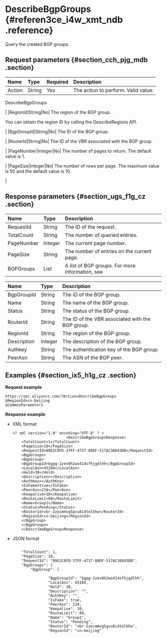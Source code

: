 # DescribeBgpGroups {#referen3ce_i4w_xmt_ndb .reference}

Query the created BGP groups.

## Request parameters {#section_cch_pjg_mdb .section}

|Name|Type|Required|Description|
|:---|:---|:-------|:----------|
|Action|String|Yes| The action to perform. Valid value:

 DescribeBgpGroups

 |
|RegionId|String|No| The region of the BGP group.

 You can obtain the region ID by calling the DescribeRegions API.

 |
|BgpGroupId|String|No| The ID of the BGP group.

 |
|RouterId|String|No| The ID of the VBR associated with the BGP group.

 |
|PageNumber|Integer|No| The number of pages to return. The default value is 1.

 |
|PageSize|Integer|No| The number of rows per page. The maximum value is 50 and the default value is 10.

 |

## Response parameters {#section_ugs_f1g_cz .section}

|Name|Type|Description|
|:---|:---|:----------|
|RequestId|String|The ID of the request.|
|TotalCount|String|The number of queried entries.|
|PageNumber|Integer|The current page number.|
|PageSize|String|The number of entries on the current page.|
|BGPGroups|List|A list of BGP groups. For more information, see|

|Name|Type|Description|
|:---|:---|:----------|
|BgpGroupId|String|The ID of the BGP group.|
|Name|String|The name of the BGP group.|
|Status|String|The status of the BGP group.|
|RouterId|String|The ID of the VBR associated with the BGP group.|
|RegionId|String|The region of the BGP group.|
|Description|Integer|The description of the BGP group.|
|Authkey|String|The authentication key of the BGP group.|
|PeerAsn|String|The ASN of the BGP peer.|

## Examples {#section_ix5_h1g_cz .section}

**Request example**

``` {#createVPCpub}
https://vpc.aliyuncs.com/?Action=DescribeBgpGroups
&RegionId=cn-beijing
&CommonParameters
```

**Response example**

-   XML format

    ```
    <? xml version="1.0" encoding="UTF-8" ? >
                            <DescribeBgpGroupsResponse>
    	<TotalCount>1</TotalCount>
    	<PageSize>10</PageSize>
    	<RequestId>09E2C0FD-37FF-4737-80DF-517AC36D43DB</RequestId>
    	<BgpGroups>
    	<BgpGroup>
    	<BgpGroupId>bgpg-2zev8h2wo414sfhjgdlhh</BgpGroupId>
    	<LocalAsn>45104</LocalAsn>
    	<Hold>30</Hold>
    	<Description></Description>
    	<AuthKey></AuthKey>
    	<IsFake>true</IsFake>
    	<PeerAsn>234</PeerAsn>
    	<Keepalive>10</Keepalive>
    	<RouteLimit>99</RouteLimit>
    	<Name>Group1</Name>
    	<Status>Pending</Status>
    	<RouterId>vbr-2zecmmvg5gvu8i4telkhw</RouterId>
    	<RegionId>cn-beijing</RegionId>
    	</BgpGroup>
    	</BgpGroups>
    	</DescribeBgpGroupsResponse>
    ```

-   JSON format

    ```
    
        "TotalCount": 1, 
        "PageSize": 10, 
        "RequestId": "09E2C0FD-37FF-4737-80DF-517AC36D43DB", 
        "BgpGroups": {
            "BgpGroup": [
                
                    "BgpGroupId": "bgpg-2zev8h2wo414sfhjgdlhh", 
                    "LocalAsn": 45104, 
                    "Hold": 30, 
                    "Description": "", 
                    "AuthKey": "", 
                    "IsFake": true, 
                    "PeerAsn": 234, 
                    "Keepalive": 10, 
                    "RouteLimit": 99, 
                    "Name": "Group1", 
                    "Status": "Pending", 
                    "RouterId": "vbr-2zecmmvg5gvu8i4telkhw", 
                    "RegionId": "cn-beijing"
                
            
        
    
    ```



